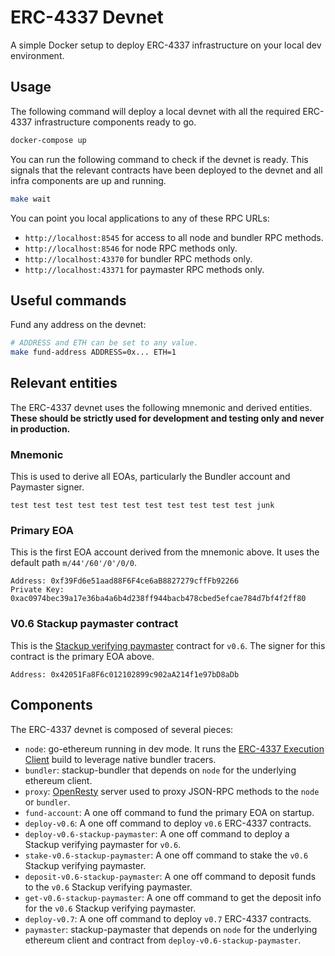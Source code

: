 # ERC-4337 Devnet

A simple Docker setup to deploy ERC-4337 infrastructure on your local dev environment.


## Usage

The following command will deploy a local devnet with all the required ERC-4337 infrastructure components ready to go.

```bash
docker-compose up
```

You can run the following command to check if the devnet is ready. This signals that the relevant contracts have been deployed to the devnet and all infra components are up and running.

```bash
make wait
```

You can point you local applications to any of these RPC URLs:

- `http://localhost:8545` for access to all node and bundler RPC methods.
- `http://localhost:8546` for node RPC methods only.
- `http://localhost:43370` for bundler RPC methods only.
- `http://localhost:43371` for paymaster RPC methods only.

## Useful commands

Fund any address on the devnet:

```bash
# ADDRESS and ETH can be set to any value.
make fund-address ADDRESS=0x... ETH=1
```

## Relevant entities

The ERC-4337 devnet uses the following mnemonic and derived entities. **These should be strictly used for development and testing only and never in production.**

### Mnemonic

This is used to derive all EOAs, particularly the Bundler account and Paymaster signer.

```
test test test test test test test test test test test junk
```

### Primary EOA

This is the first EOA account derived from the mnemonic above. It uses the default path `m/44'/60'/0'/0/0`.

```
Address: 0xf39Fd6e51aad88F6F4ce6aB8827279cffFb92266
Private Key: 0xac0974bec39a17e36ba4a6b4d238ff944bacb478cbed5efcae784d7bf4f2ff80
```

### V0.6 Stackup paymaster contract

This is the [Stackup verifying paymaster](https://github.com/MyPallet-org/contracts) contract for `v0.6`. The signer for this contract is the primary EOA above.

```
Address: 0x42051Fa8F6c012102899c902aA214f1e97bD8aDb
```

## Components

The ERC-4337 devnet is composed of several pieces:

- `node`: go-ethereum running in dev mode. It runs the [ERC-4337 Execution Client](https://github.com/MyPallet-org/erc-4337-execution-clients) build to leverage native bundler tracers.
- `bundler`: stackup-bundler that depends on `node` for the underlying ethereum client.
- `proxy`: [OpenResty](https://openresty.org/en/) server used to proxy JSON-RPC methods to the `node` or `bundler`.
- `fund-account`: A one off command to fund the primary EOA on startup.
- `deploy-v0.6`: A one off command to deploy `v0.6` ERC-4337 contracts.
- `deploy-v0.6-stackup-paymaster`: A one off command to deploy a Stackup verifying paymaster for `v0.6`.
- `stake-v0.6-stackup-paymaster`: A one off command to stake the `v0.6` Stackup verifying paymaster.
- `deposit-v0.6-stackup-paymaster`: A one off command to deposit funds to the `v0.6` Stackup verifying paymaster.
- `get-v0.6-stackup-paymaster`: A one off command to get the deposit info for the `v0.6` Stackup verifying paymaster.
- `deploy-v0.7`: A one off command to deploy `v0.7` ERC-4337 contracts.
- `paymaster`: stackup-paymaster that depends on `node` for the underlying ethereum client and contract from `deploy-v0.6-stackup-paymaster`.
